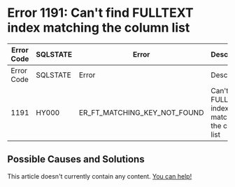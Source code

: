 
# Error 1191: Can't find FULLTEXT index matching the column list


| Error Code | SQLSTATE | Error | Description |
| --- | --- | --- | --- |
| Error Code | SQLSTATE | Error | Description |
| 1191 | HY000 | ER_FT_MATCHING_KEY_NOT_FOUND | Can't find FULLTEXT index matching the column list |




## Possible Causes and Solutions


This article doesn't currently contain any content. [You can help!](/en/writing-and-editing-knowledge-base-articles/)

